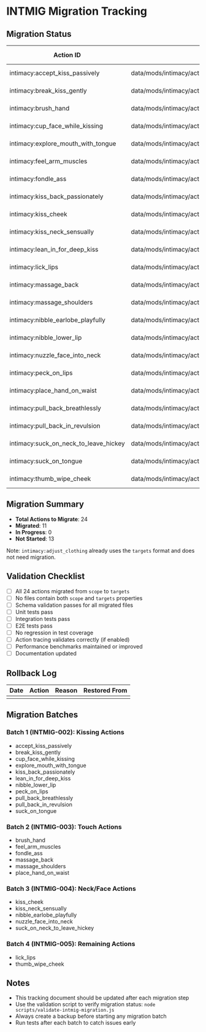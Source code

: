 # INTMIG Migration Tracking

## Migration Status

| Action ID                             | File Path                                                           | Current Format | Migration Status | Validated | Tests Pass | Notes |
| ------------------------------------- | ------------------------------------------------------------------- | -------------- | ---------------- | --------- | ---------- | ----- |
| intimacy:accept_kiss_passively        | data/mods/intimacy/actions/accept_kiss_passively.action.json        | targets        | ✅ Migrated      | ✅        | ✅         | Batch 1 |
| intimacy:break_kiss_gently            | data/mods/intimacy/actions/break_kiss_gently.action.json            | targets        | ✅ Migrated      | ✅        | ✅         | Batch 1 |
| intimacy:brush_hand                   | data/mods/intimacy/actions/brush_hand.action.json                   | scope          | ❌ Not Started   | ❌        | ❌         |       |
| intimacy:cup_face_while_kissing       | data/mods/intimacy/actions/cup_face_while_kissing.action.json       | targets        | ✅ Migrated      | ✅        | ✅         | Batch 1 |
| intimacy:explore_mouth_with_tongue    | data/mods/intimacy/actions/explore_mouth_with_tongue.action.json    | targets        | ✅ Migrated      | ✅        | ✅         | Batch 1 |
| intimacy:feel_arm_muscles             | data/mods/intimacy/actions/feel_arm_muscles.action.json             | scope          | ❌ Not Started   | ❌        | ❌         |       |
| intimacy:fondle_ass                   | data/mods/intimacy/actions/fondle_ass.action.json                   | scope          | ❌ Not Started   | ❌        | ❌         |       |
| intimacy:kiss_back_passionately       | data/mods/intimacy/actions/kiss_back_passionately.action.json       | targets        | ✅ Migrated      | ✅        | ✅         | Batch 1 |
| intimacy:kiss_cheek                   | data/mods/intimacy/actions/kiss_cheek.action.json                   | scope          | ❌ Not Started   | ❌        | ❌         |       |
| intimacy:kiss_neck_sensually          | data/mods/intimacy/actions/kiss_neck_sensually.action.json          | scope          | ❌ Not Started   | ❌        | ❌         |       |
| intimacy:lean_in_for_deep_kiss        | data/mods/intimacy/actions/lean_in_for_deep_kiss.action.json        | targets        | ✅ Migrated      | ✅        | ✅         | Batch 1 |
| intimacy:lick_lips                    | data/mods/intimacy/actions/lick_lips.action.json                    | scope          | ❌ Not Started   | ❌        | ❌         |       |
| intimacy:massage_back                 | data/mods/intimacy/actions/massage_back.action.json                 | scope          | ❌ Not Started   | ❌        | ❌         |       |
| intimacy:massage_shoulders            | data/mods/intimacy/actions/massage_shoulders.action.json            | scope          | ❌ Not Started   | ❌        | ❌         |       |
| intimacy:nibble_earlobe_playfully     | data/mods/intimacy/actions/nibble_earlobe_playfully.action.json     | scope          | ❌ Not Started   | ❌        | ❌         |       |
| intimacy:nibble_lower_lip             | data/mods/intimacy/actions/nibble_lower_lip.action.json             | targets        | ✅ Migrated      | ✅        | ✅         | Batch 1 |
| intimacy:nuzzle_face_into_neck        | data/mods/intimacy/actions/nuzzle_face_into_neck.action.json        | scope          | ❌ Not Started   | ❌        | ❌         |       |
| intimacy:peck_on_lips                 | data/mods/intimacy/actions/peck_on_lips.action.json                 | targets        | ✅ Migrated      | ✅        | ✅         | Batch 1 |
| intimacy:place_hand_on_waist          | data/mods/intimacy/actions/place_hand_on_waist.action.json          | scope          | ❌ Not Started   | ❌        | ❌         |       |
| intimacy:pull_back_breathlessly       | data/mods/intimacy/actions/pull_back_breathlessly.action.json       | targets        | ✅ Migrated      | ✅        | ✅         | Batch 1 |
| intimacy:pull_back_in_revulsion       | data/mods/intimacy/actions/pull_back_in_revulsion.action.json       | targets        | ✅ Migrated      | ✅        | ✅         | Batch 1 |
| intimacy:suck_on_neck_to_leave_hickey | data/mods/intimacy/actions/suck_on_neck_to_leave_hickey.action.json | scope          | ❌ Not Started   | ❌        | ❌         |       |
| intimacy:suck_on_tongue               | data/mods/intimacy/actions/suck_on_tongue.action.json               | targets        | ✅ Migrated      | ✅        | ✅         | Batch 1 |
| intimacy:thumb_wipe_cheek             | data/mods/intimacy/actions/thumb_wipe_cheek.action.json             | scope          | ❌ Not Started   | ❌        | ❌         |       |

## Migration Summary

- **Total Actions to Migrate**: 24
- **Migrated**: 11
- **In Progress**: 0
- **Not Started**: 13

Note: `intimacy:adjust_clothing` already uses the `targets` format and does not need migration.

## Validation Checklist

- [ ] All 24 actions migrated from `scope` to `targets`
- [ ] No files contain both `scope` and `targets` properties
- [ ] Schema validation passes for all migrated files
- [ ] Unit tests pass
- [ ] Integration tests pass
- [ ] E2E tests pass
- [ ] No regression in test coverage
- [ ] Action tracing validates correctly (if enabled)
- [ ] Performance benchmarks maintained or improved
- [ ] Documentation updated

## Rollback Log

| Date | Action | Reason | Restored From |
| ---- | ------ | ------ | ------------- |
|      |        |        |               |

## Migration Batches

### Batch 1 (INTMIG-002): Kissing Actions

- accept_kiss_passively
- break_kiss_gently
- cup_face_while_kissing
- explore_mouth_with_tongue
- kiss_back_passionately
- lean_in_for_deep_kiss
- nibble_lower_lip
- peck_on_lips
- pull_back_breathlessly
- pull_back_in_revulsion
- suck_on_tongue

### Batch 2 (INTMIG-003): Touch Actions

- brush_hand
- feel_arm_muscles
- fondle_ass
- massage_back
- massage_shoulders
- place_hand_on_waist

### Batch 3 (INTMIG-004): Neck/Face Actions

- kiss_cheek
- kiss_neck_sensually
- nibble_earlobe_playfully
- nuzzle_face_into_neck
- suck_on_neck_to_leave_hickey

### Batch 4 (INTMIG-005): Remaining Actions

- lick_lips
- thumb_wipe_cheek

## Notes

- This tracking document should be updated after each migration step
- Use the validation script to verify migration status: `node scripts/validate-intmig-migration.js`
- Always create a backup before starting any migration batch
- Run tests after each batch to catch issues early
